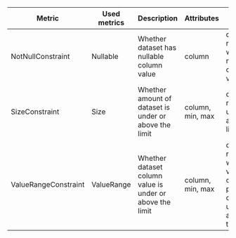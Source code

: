 | Metric               | Used metrics | Description                                              | Attributes       | Result                                                               |
|----------------------|--------------|----------------------------------------------------------|------------------|----------------------------------------------------------------------|
| NotNullConstraint    | Nullable     | Whether dataset has nullable column value                | column           | dataset rows with nullable column value                              |
| SizeConstraint       | Size         | Whether amount of dataset is under or above the limit    | column, min, max | dataset rows under or above limit                                    |
| ValueRangeConstraint | ValueRange   | Whether dataset column value is under or above the limit | column, min, max | dataset rows with values of provided column under or above the limit |